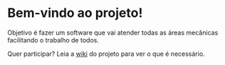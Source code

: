 # Bem-vindo ao projeto!

Objetivo é fazer um software que vai atender todas as áreas mecânicas facilitando o trabalho de todos.

Quer participar? Leia a [wiki](https://github.com/eduardodallmann/jw-back/wiki) do projeto para ver o que é necessário.
